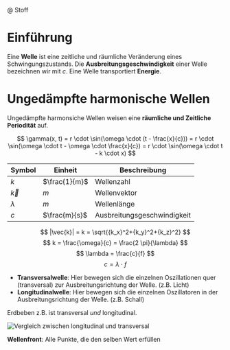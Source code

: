 @ Stoff

# Einführung
Eine **Welle** ist eine zeitliche und räumliche Veränderung eines Schwingungszustands. Die **Ausbreitungsgeschwindigkeit** einer Welle bezeichnen wir mit $c$. Eine Welle transportiert **Energie**.

# Ungedämpfte harmonische Wellen
Ungedämpfte harmonsiche Wellen weisen eine **räumliche und Zeitliche Periodität** auf.

$$
\gamma(x, t) = r \cdot \sin(\omega \cdot (t - \frac{x}{c})) = 
r \cdot \sin(\omega \cdot t - \omega \cdot \frac{x}{c}) = 
r \cdot \sin(\omega \cdot t - k \cdot x)
$$

| Symbol | Einheit | Beschreibung |
|--------|---------|--------------|
| $k$ | $\frac{1}{m}$ | Wellenzahl |
| $\vec{k}$ | $m$ | Wellenvektor |
| $\lambda$ | $m$ | Wellenlänge |
| $c$ | $\frac{m}{s}$ | Ausbreitungsgeschwindigkeit |
$$
|\vec{k}| = k = \sqrt{{k_x}^2+{k_y}^2+{k_z}^2}
$$
$$
k = \frac{\omega}{c} = \frac{2 \pi}{\lambda}
$$
$$
\lambda = \frac{c}{f}
$$
$$
c = \lambda \cdot f
$$

- **Transversalwelle**: Hier bewegen sich die einzelnen Oszillationen quer (transversal) zur Ausbreitungsrichtung der Welle. (z.B. Licht) 
- **Longitudinalwelle**: Hier bewegen sich die einzelnen Oszillatoren in der Ausbreitungsrichtung der Welle. (z.B. Schall)

Erdbeben z.B. ist transversal *und* longitudinal. 

![Vergleich zwischen longitudinal und transversal](https://www.onlinemathlearning.com/image-files/longitudinal-transverse-waves.png) 

**Wellenfront**: Alle Punkte, die den selben Wert erfüllen 